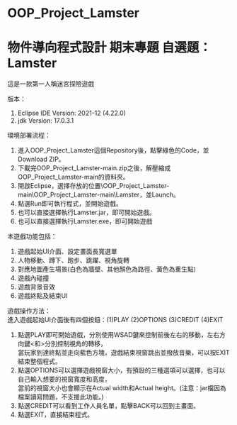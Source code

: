 # OOP_Project_Lamster

# 物件導向程式設計 期末專題 自選題：Lamster
這是一款第一人稱迷宮探險遊戲

版本：
1. Eclipse IDE Version: 2021-12 (4.22.0)
2. jdk Version: 17.0.3.1

環境部署流程：
1. 進入OOP_Project_Lamster這個Repository後，點擊綠色的Code，並Download ZIP。
2. 下載完OOP_Project_Lamster-main.zip之後，解壓縮成OOP_Project_Lamster-main的資料夾。
3. 開啟Eclipse，選擇存放的位置\OOP_Project_Lamster-main\OOP_Project_Lamster-main\Lamster，並Launch。
4. 點選Run即可執行程式，並開始遊戲。
5. 也可以直接選擇執行Lamster.jar，即可開始遊戲。
6. 也可以直接選擇執行Lamster.exe，即可開始遊戲

本遊戲功能包括：
1. 遊戲起始UI介面、設定畫面長寬選單
2. 人物移動、蹲下、跑步、跳躍、視角旋轉
3. 對應地圖產生場景(白色為牆壁、其他顏色為路徑、黃色為重生點)
4. 遊戲內碰撞
5. 遊戲背景音效
6. 遊戲終點及結束UI

遊戲操作方法：</br>
進入遊戲起始UI介面後有四個按鈕：(1)PLAY (2)OPTIONS (3)CREDIT (4)EXIT
1. 點選PLAY即可開始遊戲，分別使用WSAD鍵來控制前後左右的移動，左右方向鍵<和>分別控制視角的轉移，</br>當玩家到達終點並走向藍色方塊，遊戲結束視窗跳出並撥放音樂，可以按EXIT結束整個程式。
2. 點選OPTIONS可以選擇遊戲視窗大小，有預設的三種選項可以選擇，也可以自己輸入想要的視窗寬度和高度，</br>當前的視窗大小也會顯示在Actual width和Actual height。(注意：jar檔因為檔案讀寫問題，不支援此功能。)
3. 點選CREDIT可以看到工作人員名單，點擊BACK可以回到主畫面。
4. 點選EXIT，直接結束程式。
 

